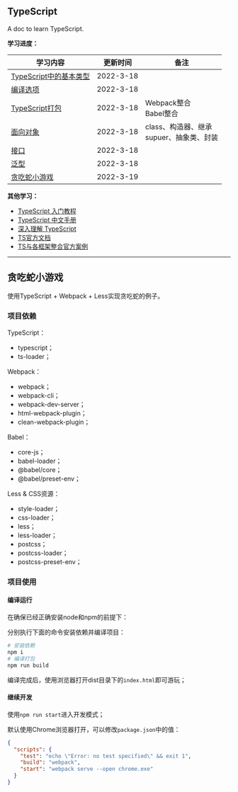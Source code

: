 ## TypeScript

A doc to learn TypeScript.


**学习进度：**

| **学习内容**                                                 | **更新时间** | **备注**                                            |
| ------------------------------------------------------------ | ------------ | --------------------------------------------------- |
| [TypeScript中的基本类型](https://github.com/P1kaj1uu/TypeScript/tree/main/study/%E5%9F%BA%E6%9C%AC%E7%B1%BB%E5%9E%8B) | 2022-3-18   |                                                     |
| [编译选项](https://github.com/P1kaj1uu/TypeScript/blob/options/README.md) | 2022-3-18   |                                                     |
| [TypeScript打包](https://github.com/P1kaj1uu/TypeScript/tree/main/study/%E6%89%93%E5%8C%85%E9%85%8D%E7%BD%AE) | 2022-3-18   | Webpack整合<br />Babel整合                          |
| [面向对象](https://github.com/P1kaj1uu/TypeScript/blob/OOP/README.md) | 2022-3-18   | class、构造器、继承<br />supuer、抽象类、封装<br /> |
| [接口](https://github.com/P1kaj1uu/TypeScript/tree/main/study/%E6%8E%A5%E5%8F%A3) | 2022-3-18   |                                                     |
| [泛型](https://github.com/P1kaj1uu/TypeScript/tree/main/study/%E6%B3%9B%E5%9E%8B) | 2022-3-18   |                                                     |
| [贪吃蛇小游戏](https://github.com/P1kaj1uu/TypeScript/tree/play-snake) | 2022-3-19   |                                                     |

**其他学习：**

-   [TypeScript 入门教程](https://ts.xcatliu.com/)
-   [TypeScript 中文手册](http://www.runoob.com/manual/gitbook/TypeScript/_book/)
-   [深入理解 TypeScript](https://jkchao.github.io/typescript-book-chinese/)
-   [TS官方文档](https://www.tslang.cn/docs/home.html)
-   [TS与各框架整合官方案例](https://www.tslang.cn/samples/index.html)

<hr>

## **贪吃蛇小游戏**

使用TypeScript + Webpack + Less实现贪吃蛇的例子。

### **项目依赖**

TypeScript：

-   typescript；
-   ts-loader；

Webpack：

-   webpack；
-   webpack-cli；
-   webpack-dev-server；
-   html-webpack-plugin；
-   clean-webpack-plugin；

Babel：

-   core-js；
-   babel-loader；
-   @babel/core；
-   @babel/preset-env；

Less & CSS资源：

-   style-loader；
-   css-loader；
-   less；
-   less-loader；
-   postcss；
-   postcss-loader；
-   postcss-preset-env；

### **项目使用**

#### **编译运行**

在确保已经正确安装node和npm的前提下：

分别执行下面的命令安装依赖并编译项目：

```bash
# 安装依赖
npm i
# 编译打包
npm run build
```

编译完成后，使用浏览器打开dist目录下的`index.html`即可游玩；

#### **继续开发**

使用`npm run start`进入开发模式；

默认使用Chrome浏览器打开，可以修改`package.json`中的值：

```json
{
  "scripts": {
    "test": "echo \"Error: no test specified\" && exit 1",
    "build": "webpack",
    "start": "webpack serve --open chrome.exe"
  }
}
```

